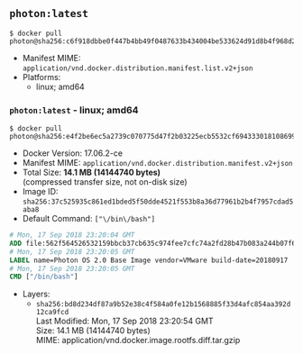 ## `photon:latest`

```console
$ docker pull photon@sha256:c6f918dbbe0f447b4bb49f0487633b434004be533624d91d8b4f968d2657338c
```

-	Manifest MIME: `application/vnd.docker.distribution.manifest.list.v2+json`
-	Platforms:
	-	linux; amd64

### `photon:latest` - linux; amd64

```console
$ docker pull photon@sha256:e4f2be6ec5a2739c070775d47f2b03225ecb5532cf6943330181086992fd754a
```

-	Docker Version: 17.06.2-ce
-	Manifest MIME: `application/vnd.docker.distribution.manifest.v2+json`
-	Total Size: **14.1 MB (14144740 bytes)**  
	(compressed transfer size, not on-disk size)
-	Image ID: `sha256:37c525935c861ed1bded5f50dde4521f553b8a36d77961b2b4f7957cdad5aba8`
-	Default Command: `["\/bin\/bash"]`

```dockerfile
# Mon, 17 Sep 2018 23:20:04 GMT
ADD file:562f564526532159bbcb37cb635c974fee7cfc74a2fd28b47b083a244b07f630 in / 
# Mon, 17 Sep 2018 23:20:05 GMT
LABEL name=Photon OS 2.0 Base Image vendor=VMware build-date=20180917
# Mon, 17 Sep 2018 23:20:05 GMT
CMD ["/bin/bash"]
```

-	Layers:
	-	`sha256:bd8d234df87a9b52e38c4f584a0fe12b1568885f33d4afc854aa392d12ca9fcd`  
		Last Modified: Mon, 17 Sep 2018 23:20:54 GMT  
		Size: 14.1 MB (14144740 bytes)  
		MIME: application/vnd.docker.image.rootfs.diff.tar.gzip

